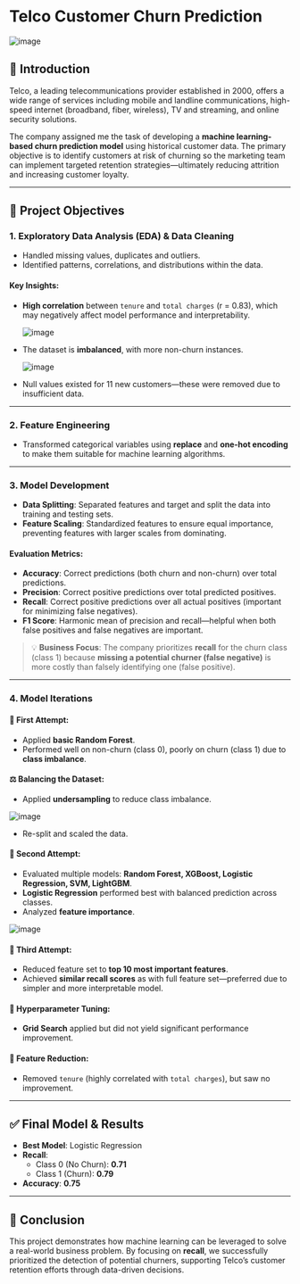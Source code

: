 # Telco Customer Churn Prediction

![image](https://github.com/user-attachments/assets/d38ab77a-5b20-4253-972f-f0e5cc924e11)


## 📌 Introduction

Telco, a leading telecommunications provider established in 2000, offers a wide range of services including mobile and landline communications, high-speed internet (broadband, fiber, wireless), TV and streaming, and online security solutions.

The company assigned me the task of developing a **machine learning-based churn prediction model** using historical customer data. The primary objective is to identify customers at risk of churning so the marketing team can implement targeted retention strategies—ultimately reducing attrition and increasing customer loyalty.

---

## 🎯 Project Objectives

### 1. Exploratory Data Analysis (EDA) & Data Cleaning

- Handled missing values, duplicates and outliers.
- Identified patterns, correlations, and distributions within the data.

#### Key Insights:
- **High correlation** between `tenure` and `total charges` (r = 0.83), which may negatively affect model performance and interpretability.
  
  ![image](https://github.com/user-attachments/assets/c24cd614-e965-4163-803f-942616b0f4c3)

- The dataset is **imbalanced**, with more non-churn instances.
  
  ![image](https://github.com/user-attachments/assets/ed73c358-90ce-4b1b-a5d1-66b7d2b09847)

- Null values existed for 11 new customers—these were removed due to insufficient data.

---

### 2. Feature Engineering

- Transformed categorical variables using **replace** and **one-hot encoding** to make them suitable for machine learning algorithms.

---

### 3. Model Development

- **Data Splitting**: Separated features and target and split the data into training and testing sets.
- **Feature Scaling**: Standardized features to ensure equal importance, preventing features with larger scales from dominating.
  
#### Evaluation Metrics:
- **Accuracy**: Correct predictions (both churn and non-churn) over total predictions.
- **Precision**: Correct positive predictions over total predicted positives.
- **Recall**: Correct positive predictions over all actual positives (important for minimizing false negatives).
- **F1 Score**: Harmonic mean of precision and recall—helpful when both false positives and false negatives are important.

> 💡 **Business Focus**: The company prioritizes **recall** for the churn class (class 1) because **missing a potential churner (false negative)** is more costly than falsely identifying one (false positive).

---

### 4. Model Iterations

#### 🔁 First Attempt:
- Applied **basic Random Forest**.
- Performed well on non-churn (class 0), poorly on churn (class 1) due to **class imbalance**.

#### ⚖️ Balancing the Dataset:
- Applied **undersampling** to reduce class imbalance.
  
![image](https://github.com/user-attachments/assets/9c6d1d82-49d7-4beb-931a-d6fda1137c73)

- Re-split and scaled the data.

#### 🔁 Second Attempt:
- Evaluated multiple models: **Random Forest, XGBoost, Logistic Regression, SVM, LightGBM**.
- **Logistic Regression** performed best with balanced prediction across classes.
- Analyzed **feature importance**.

![image](https://github.com/user-attachments/assets/1354f90e-df98-49cb-97ff-0e58a8c3a222)


#### 🔁 Third Attempt:
- Reduced feature set to **top 10 most important features**.
- Achieved **similar recall scores** as with full feature set—preferred due to simpler and more interpretable model.

#### 🔧 Hyperparameter Tuning:
- **Grid Search** applied but did not yield significant performance improvement.

#### 🧪 Feature Reduction:
- Removed `tenure` (highly correlated with `total charges`), but saw no improvement.

---

## ✅ Final Model & Results

- **Best Model**: Logistic Regression
- **Recall**:
  - Class 0 (No Churn): **0.71**
  - Class 1 (Churn): **0.79**
- **Accuracy**: **0.75**

---
## 📝 Conclusion

This project demonstrates how machine learning can be leveraged to solve a real-world business problem. By focusing on **recall**, we successfully prioritized the detection of potential churners, supporting Telco’s customer retention efforts through data-driven decisions.





